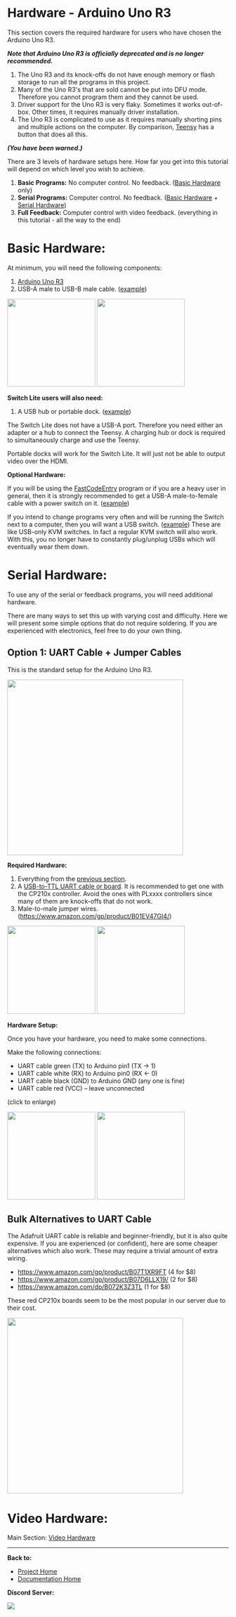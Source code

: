 # Hardware - Arduino Uno R3

This section covers the required hardware for users who have chosen the Arduino Uno R3.

***Note that Arduino Uno R3 is officially deprecated and is no longer recommended.***
1. The Uno R3 and its knock-offs do not have enough memory or flash storage to run all the programs in this project.
2. Many of the Uno R3's that are sold cannot be put into DFU mode. Therefore you cannot program them and they cannot be used.
3. Driver support for the Uno R3 is very flaky. Sometimes it works out-of-box. Other times, it requires manually driver installation.
4. The Uno R3 is complicated to use as it requires manually shorting pins and multiple actions on the computer. By comparison, [Teensy](
Hardware-Teensy2.md ) has a button that does all this.

***(You have been warned.)***

There are 3 levels of hardware setups here. How far you get into this tutorial will depend on which level you wish to achieve.

1. **Basic Programs:** No computer control. No feedback. ([Basic Hardware](#basic-hardware) only)
2. **Serial Programs:** Computer control. No feedback. ([Basic Hardware](#basic-hardware) + [Serial Hardware](#serial-hardware))
3. **Full Feedback:** Computer control with video feedback. (everything in this tutorial - all the way to the end)

# Basic Hardware:

At minimum, you will need the following components:

1. [Arduino Uno R3](https://store.arduino.cc/usa/arduino-uno-rev3)
2. USB-A male to USB-B male cable. ([example](https://www.amazon.com/Monoprice-1-5-Feet-24AWG-Plated-105436/dp/B009GUVZOK))

<img src="images/uno-r3.jpg" height="200"> <img src="images/usba-usbb.jpg" height="200">

**Switch Lite users will also need:**

1. A USB hub or portable dock. ([example](https://www.amazon.com/gp/product/B07JK9DFKH))

The Switch Lite does not have a USB-A port. Therefore you need either an adapter or a hub to connect the Teensy. A charging hub or dock is required to simultaneously charge and use the Teensy.

Portable docks will work for the Switch Lite. It will just not be able to output video over the HDMI.

**Optional Hardware:**

If you will be using the [FastCodeEntry](../Programs/FastCodeEntry.md) program or if you are a heavy user in general, then it is strongly recommended to get a USB-A male-to-female cable with a power switch on it. ([example](https://www.amazon.com/gp/product/B07T9BRNHW))

If you intend to change programs very often and will be running the Switch next to a computer, then you will want a USB switch. ([example](https://www.amazon.com/gp/product/B006Z0Q2SI)) These are like USB-only KVM switches. In fact a regular KVM switch will also work. With this, you no longer have to constantly plug/unplug USBs which will eventually wear them down.

# Serial Hardware:

To use any of the serial or feedback programs, you will need additional hardware.

There are many ways to set this up with varying cost and difficulty. Here we will present some simple options that do not require soldering. If you are experienced with electronics, feel free to do your own thing.

## Option 1: UART Cable + Jumper Cables

This is the standard setup for the Arduino Uno R3.

<img src="images/uart-uno.jpg" height="400">

**Required Hardware:**
1. Everything from the [previous section](#basic-hardware).
2. A [USB-to-TTL UART cable or board](https://www.adafruit.com/product/954). It is recommended to get one with the CP210x controller. Avoid the ones with PLxxxx controllers since many of them are knock-offs that do not work.
3. Male-to-male jumper wires. (https://www.amazon.com/gp/product/B01EV47GI4/)

<img src="images/uart-adafruit.jpg" height="200"> <img src="images/jumper-cables.jpg" height="200">

**Hardware Setup:**

Once you have your hardware, you need to make some connections.

Make the following connections:
- UART cable green (TX) to Arduino pin1 (TX -> 1)
- UART cable white (RX) to Arduino pin0 (RX <- 0)
- UART cable black (GND) to Arduino GND (any one is fine)
- UART cable red (VCC) – leave unconnected

(click to enlarge)

<img src="images/uart-uno-0.jpg" height="200"> <img src="images/uart-uno-1.jpg" height="200">

## Bulk Alternatives to UART Cable

The Adafruit UART cable is reliable and beginner-friendly, but it is also quite expensive. If you are experienced (or confident), here are some cheaper alternatives which also work. These may require a trivial amount of extra wiring.
- https://www.amazon.com/gp/product/B07T1XR9FT (4 for $8)
- https://www.amazon.com/gp/product/B07D6LLX19/ (2 for $8)
- https://www.amazon.com/dp/B072K3Z3TL (1 for $8)

These red CP210x boards seem to be the most popular in our server due to their cost.

<img src="images/uart-red-cp210x.jpg" height="400">


# Video Hardware:

Main Section: [Video Hardware](Hardware-Video.md)





<hr>

**Back to:**
- [Project Home](/README.md)
- [Documentation Home](/Documentation/README.md)

**Discord Server:** 

[<img src="https://canary.discordapp.com/api/guilds/695809740428673034/widget.png?style=banner2">](https://discord.gg/cQ4gWxN)
